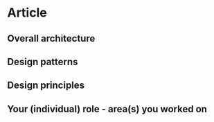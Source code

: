 # Article

## Overall architecture

## Design patterns

## Design principles

## Your (individual) role - area(s) you worked on
